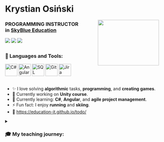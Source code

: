 <div align=left>
<h1>Krystian Osiński  </h1>
<div align="right">
  <img src="https://media2.giphy.com/media/YMYucg1qWuVpHKS6dG/giphy.gif?cid=790b7611a05a0bf2cfa6d1570c7de724e90aad65359c398e&rid=giphy.gif&ct=g" width="200" height="150" align="right"/>
</div>
<h3>PROGRAMMING INSTRUCTOR  <br>in <a href="https://skyblue.education/">SkyBlue Education</a></h3>
<a href="https://www.linkedin.com/in/krystian-osi%C5%84ski-6a4b46245/" target="_blank"><img src="https://img.shields.io/badge/LinkedIn-0A66C2.svg?style=for-the-badge&logo=LinkedIn&logoColor=white"></a>
<a href="https://education-it.pl/" target="_blank"><img src="https://img.shields.io/badge/website-000000?style=for-the-badge&logo=About.me&logoColor=white"/></a>
<!--<a href="https://www.youtube.com/channel/UCfH07qENh6BdSq1nUBSK53Q" target="_blank"><img src="https://img.shields.io/badge/YouTube-FF0000?style=for-the-badge&logo=youtube&logoColor=white"/></a>-->
<a href="mailto:krystian.osinski@education-it.pl"><img src="https://img.shields.io/badge/Gmail-D14836?style=for-the-badge&logo=gmail&logoColor=white"/></a>
<div>
<!-- <img src="https://komarev.com/ghpvc/?username=Education-IT&style=flat-square&color=blue" alt=""/>--></div>
</div>


##

 ### 🧰 Languages and Tools:

<div>
   <img src="https://cdn.jsdelivr.net/gh/devicons/devicon/icons/csharp/csharp-original.svg" title="C#" alt="C#" width="40" height="40"/>
   <img src="https://cdn.jsdelivr.net/gh/devicons/devicon/icons/angularjs/angularjs-original.svg" title="Angular" alt="Angular" width="40" height="40"/>
  <img src="https://cdn.jsdelivr.net/gh/devicons/devicon/icons/postgresql/postgresql-original.svg" title="SQL" alt="SQL" width="40" height="40"/>
   <img src="https://cdn.jsdelivr.net/gh/devicons/devicon/icons/git/git-original.svg" title="Git" alt="Git" width="40" height="40"/>
   <img src="https://cdn.jsdelivr.net/gh/devicons/devicon/icons/jira/jira-original-wordmark.svg" title="Jira" alt="Jira" width="40" height="40"/>
          
          
</div>

##
- ✨ I love solving **algorithmic** tasks, **programming**, and **creating games**.
- 🔭 Currently working on **Unity course**.
- 🌱 Currently learning: **C#**, **Angular**, and **agile project management**.
- ⚡ Fun fact: I enjoy **running** and **skiing**.
- :mag_right: https://education-it.github.io/todo/



<details>
 <summary><h3>🎓 My teaching journey:</h3></summary>
  
📚 My adventure began in a military high school, where we had many classes with rescuers, soldiers, police officers, and firefighters. After basic training, I became the class commander, and together with my classmates, we took on the challenge of teaching younger classes drill and rescue techniques. As we gained experience, we also started teaching preschool, primary, and middle school students. I participated as a "judge" or "role-player" in many rescue competitions organized by the "Crisis Management Center".


📝 During high school, I started working as a tutor in mathematics and geography. I mainly helped primary and middle school students. I worked as a tutor for 2 years. (Currently, I only help my sister and cousin with their high school exams)

☕ Then I started working at Starbucks, where I quickly became a Trainer Barista and, shortly after, a Store Coffee Master. My main tasks included preparing an individual development plan and training baristas who wanted to progress horizontally to the position of coffee master. I took care of new employees and equipped them with the necessary knowledge for barista work while spreading the passion for coffee in the team, inspiring them, and fostering their development in the world of coffee. I worked at Starbucks for 2.5 years.

💻 After the first year of computer science studies, I decided to fully engage in teaching! 😊 I started working at Sky Blue Education (since 09.2021), where I conduct stationary and remote classes in block programming using MakeCode and Python programming for children in grades 1-6 (groups of 12 students). I also co-create the curriculum and didactic materials (textbooks and sample programs). I also organize various promotional activities, such as open days, demonstration classes, stands at fairs or parent-teacher meetings.

📃I have created 2 handbooks for teaching block programming in MakeCode and programming in Python in Minecraft Education Edition. I have also developed 2 courses (each consisting of 8 lessons) teaching Python and HTML & CSS."

-> Python lvl.1 course [link](https://skyblue.education/programowanie-dla-dzieci-python/)

-> HTML & CSS course [link](https://skyblue.education/tworzenie-stron-internetowych-dla-dzieci/)

I record online classes using OBS Studio and then share them on YouTube platform.

I am still working at SkyBlue! ✔️
</details>

